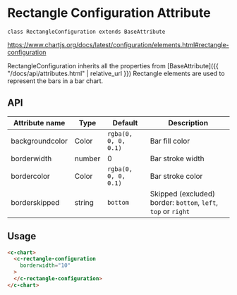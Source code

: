 # Rectangle Configuration Attribute
`class RectangleConfiguration extends BaseAttribute`

https://www.chartjs.org/docs/latest/configuration/elements.html#rectangle-configuration


RectangleConfiguration inherits all the properties from [BaseAttribute]({{ "/docs/api/attributes.html" | relative_url }})
Rectangle elements are used to represent the bars in a bar chart.

## API

| Attribute name | Type | Default | Description
| --- | --- | --- | ---
| backgroundcolor | Color | `rgba(0, 0, 0, 0.1)` | Bar fill color
| borderwidth | number | 0 | Bar stroke width
| bordercolor | Color | `rgba(0, 0, 0, 0.1)` | Bar stroke color
| borderskipped | string | `bottom` | Skipped (excluded) border: `bottom`, `left`, `top` or `right`

## Usage

```html
<c-chart>
  <c-rectangle-configuration
    borderwidth="10"
  >
  </c-rectangle-configuration>
</c-chart>
```
